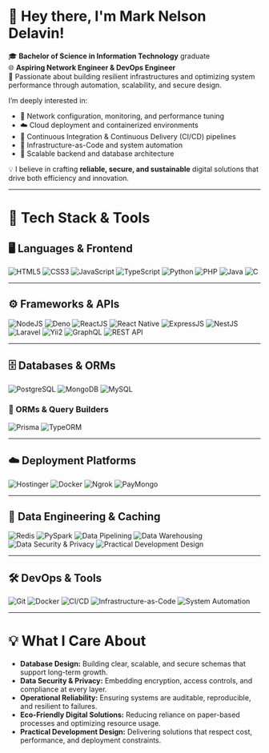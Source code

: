 # 👋 Hey there, I'm Mark Nelson Delavin!

🎓 **Bachelor of Science in Information Technology** graduate  
🌐 **Aspiring Network Engineer & DevOps Engineer**  
💭 Passionate about building resilient infrastructures and optimizing system performance through automation, scalability, and secure design.

I’m deeply interested in:
- 🔧 Network configuration, monitoring, and performance tuning  
- ☁️ Cloud deployment and containerized environments  
- 🔄 Continuous Integration & Continuous Delivery (CI/CD) pipelines  
- 🧠 Infrastructure-as-Code and system automation  
- 🧩 Scalable backend and database architecture  

💡 I believe in crafting **reliable, secure, and sustainable** digital solutions that drive both efficiency and innovation.

---

# 🧰 Tech Stack & Tools

## 🖥️ Languages & Frontend
![HTML5](https://img.shields.io/badge/HTML5-E34F26?style=for-the-badge&logo=html5&logoColor=white)
![CSS3](https://img.shields.io/badge/CSS3-1572B6?style=for-the-badge&logo=css3&logoColor=white)
![JavaScript](https://img.shields.io/badge/JavaScript-F7DF1E?style=for-the-badge&logo=javascript&logoColor=black)
![TypeScript](https://img.shields.io/badge/TypeScript-007ACC?style=for-the-badge&logo=typescript&logoColor=white)
![Python](https://img.shields.io/badge/Python-3776AB?style=for-the-badge&logo=python&logoColor=white)
![PHP](https://img.shields.io/badge/PHP-777BB4?style=for-the-badge&logo=php&logoColor=white)
![Java](https://img.shields.io/badge/Java-007396?style=for-the-badge&logo=openjdk&logoColor=white)
![C](https://img.shields.io/badge/C-00599C?style=for-the-badge&logo=c&logoColor=white)

---

## ⚙️ Frameworks & APIs
![NodeJS](https://img.shields.io/badge/Node.js-339933?style=for-the-badge&logo=node.js&logoColor=white)
![Deno](https://img.shields.io/badge/Deno-000000?style=for-the-badge&logo=deno&logoColor=white)
![ReactJS](https://img.shields.io/badge/ReactJS-61DAFB?style=for-the-badge&logo=react&logoColor=black)
![React Native](https://img.shields.io/badge/React_Native-61DAFB?style=for-the-badge&logo=react&logoColor=black)
![ExpressJS](https://img.shields.io/badge/ExpressJS-000000?style=for-the-badge&logo=express&logoColor=white)
![NestJS](https://img.shields.io/badge/NestJS-E0234E?style=for-the-badge&logo=nestjs&logoColor=white)
![Laravel](https://img.shields.io/badge/Laravel-FF2D20?style=for-the-badge&logo=laravel&logoColor=white)
![Yii2](https://img.shields.io/badge/Yii2-41B883?style=for-the-badge&logo=yii&logoColor=white)
![GraphQL](https://img.shields.io/badge/GraphQL-E10098?style=for-the-badge&logo=graphql&logoColor=white)
![REST API](https://img.shields.io/badge/REST-02569B?style=for-the-badge&logo=rest&logoColor=white)

---

## 🗄️ Databases & ORMs
![PostgreSQL](https://img.shields.io/badge/PostgreSQL-316192?style=for-the-badge&logo=postgresql&logoColor=white)
![MongoDB](https://img.shields.io/badge/MongoDB-47A248?style=for-the-badge&logo=mongodb&logoColor=white)
![MySQL](https://img.shields.io/badge/MySQL-4479A1?style=for-the-badge&logo=mysql&logoColor=white)

### 🧩 ORMs & Query Builders
![Prisma](https://img.shields.io/badge/Prisma-2D3748?style=for-the-badge&logo=prisma&logoColor=white)
![TypeORM](https://img.shields.io/badge/TypeORM-FF6C37?style=for-the-badge&logo=typescript&logoColor=white)

---

## ☁️ Deployment Platforms
![Hostinger](https://img.shields.io/badge/Hostinger-6740B0?style=for-the-badge&logo=hostinger&logoColor=white)
![Docker](https://img.shields.io/badge/Docker-2496ED?style=for-the-badge&logo=docker&logoColor=white)
![Ngrok](https://img.shields.io/badge/Ngrok-1F1E37?style=for-the-badge&logo=ngrok&logoColor=white)
![PayMongo](https://img.shields.io/badge/PayMongo-00C58E?style=for-the-badge&logo=paypal&logoColor=white)

---

## 🧠 Data Engineering & Caching
![Redis](https://img.shields.io/badge/Redis-DC382D?style=for-the-badge&logo=redis&logoColor=white)
![PySpark](https://img.shields.io/badge/PySpark-E25A1C?style=for-the-badge&logo=apachespark&logoColor=white)
![Data Pipelining](https://img.shields.io/badge/Data_Pipelining-0096D6?style=for-the-badge)
![Data Warehousing](https://img.shields.io/badge/Data_Warehousing-1E90FF?style=for-the-badge)
![Data Security & Privacy](https://img.shields.io/badge/Data_Security_&_Privacy-FFB400?style=for-the-badge)
![Practical Development Design](https://img.shields.io/badge/Practical_Development_Design-8B4513?style=for-the-badge)

---

## 🛠️ DevOps & Tools
![Git](https://img.shields.io/badge/Git-F05032?style=for-the-badge&logo=git&logoColor=white)
![Docker](https://img.shields.io/badge/Docker-2496ED?style=for-the-badge&logo=docker&logoColor=white)
![CI/CD](https://img.shields.io/badge/CI/CD_Pipelines-0A66C2?style=for-the-badge)
![Infrastructure-as-Code](https://img.shields.io/badge/Infrastructure_as_Code-2C2C32?style=for-the-badge)
![System Automation](https://img.shields.io/badge/System_Automation-FF6F00?style=for-the-badge)

---

# 💡 What I Care About

- **Database Design:** Building clear, scalable, and secure schemas that support long-term growth.  
- **Data Security & Privacy:** Embedding encryption, access controls, and compliance at every layer.  
- **Operational Reliability:** Ensuring systems are auditable, reproducible, and resilient to failures.  
- **Eco-Friendly Digital Solutions:** Reducing reliance on paper-based processes and optimizing resource usage.  
- **Practical Development Design:** Delivering solutions that respect cost, performance, and deployment constraints.
